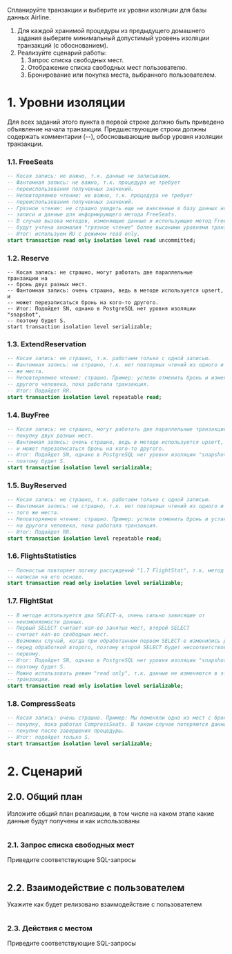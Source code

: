 Спланируйте транзакции и выберите их уровни изоляции для базы данных Airline.

1. Для каждой хранимой процедуры из предыдущего домашнего задания выберите минимальный допустимый уровень изоляции транзакций (с обоснованием).
2. Реализуйте сценарий работы:
   1. Запрос списка свободных мест.
   2. Отображение списка свободных мест пользователю.
   3. Бронирование или покупка места, выбранного пользователем.

# 1. Уровни изоляции
Для всех заданий этого пункта в первой строке должно быть приведено объявление начала транзакции. Предшествующие строки должны содержать комментарии (--), обосновывающие выбор уровня изоляции транзакции.

### 1.1. FreeSeats
```sql
-- Косая запись: не важно, т.к. данные не записываем.
-- Фантомная запись: не важно, т.к. процедура не требует 
-- переиспользования полученных значений.
-- Неповторяемое чтение: не важно, т.к. процедура не требует 
-- переиспользования полученных значений.
-- Грязное чтение: не страшно увидеть еще не внесенные в базу данных новые 
-- записи и данные для информирующего метода FreeSeats.
-- В случае вызова методов, изменяющие данные и использующие метод FreeSeats, 
-- будут учтена аномалия "грязное чтение" более высокими уровнями транзакциями, т.к. RU не используется для записывающих методов.  
-- Итог: используем RU с режимом read only.
start transaction read only isolation level read uncommitted;
```

### 1.2. Reserve
```postgresql
-- Косая запись: не страшно, могут работать две параллельные транзакции на 
-- бронь двух разных мест.
-- Фантомная запись: очень страшно, ведь в методе используется upsert, и 
-- может перезаписаться бронь на кого-то другого.
-- Итог: Подойдет SN, однако в PostgreSQL нет уровня изоляции "snapshot", 
-- поэтому будет S.  
start transaction isolation level serializable;
```

### 1.3. ExtendReservation
```sql
-- Косая запись: не страшно, т.к. работаем только с одной записью.
-- Фантомная запись: не страшно, т.к. нет повторных чтений из одного и того 
-- же места.
-- Неповторяемое чтение: страшно. Пример: успели отменить бронь и изменить на 
-- другого человека, пока работала транзакция.
-- Итог: Подойдет RR. 
start transaction isolation level repeatable read;
```

### 1.4. BuyFree
```sql
-- Косая запись: не страшно, могут работать две параллельные транзакции на 
-- покупку двух разных мест.
-- Фантомная запись: очень страшно, ведь в методе используется upsert, 
-- и может перезаписаться бронь на кого-то другого.
-- Итог: Подойдет SN, однако в PostgreSQL нет уровня изоляции "snapshot", 
-- поэтому будет S.  
start transaction isolation level serializable;
```

### 1.5. BuyReserved
```sql
-- Косая запись: не страшно, т.к. работаем только с одной записью.
-- Фантомная запись: не страшно, т.к. нет повторных чтений из одного и 
-- того же места.
-- Неповторяемое чтение: страшно. Пример: успели отменить бронь и установить 
-- на другого человека, пока работала транзакция.
-- Итог: Подойдет RR. 
start transaction isolation level repeatable read;
```

### 1.6. FlightsStatistics
```sql
-- Полностью повторяет логику рассуждений "1.7 FlightStat", т.к. метод 
-- написан на его основе.
start transaction read only isolation level serializable;
```

### 1.7. FlightStat
```sql
-- В методе используется два SELECT-a, очень сильно зависящие от 
-- неизменяемости данных.
-- Первый SELECT считает кол-во занятых мест, второй SELECT 
-- считает кол-во свободных мест.
-- Возможен случай, когда при обработанном первом SELECT-e изменились данные 
-- перед обработкой второго, поэтому второй SELECT будет несоответствовать 
-- первому. 
-- Итог: Подойдет SN, однако в PostgreSQL нет уровня изоляции "snapshot", 
-- поэтому будет S.
-- Можно использовать режим "read only", т.к. данные не изменяются в этой 
-- транзакции.
start transaction read only isolation level serializable;
```

### 1.8. CompressSeats
```sql
-- Косая запись: очень страшно. Пример: Мы поменяли одно из мест с брони на 
-- покупку, пока работал CompressSeats. В таком случае потеряются данные о 
-- покупке после завершения процедуры.
-- Итог: подойдет только S.
start transaction isolation level serializable;
```


# 2. Сценарий

## 2.0. Общий план
Изложите общий план реализации, в том числе на каком этапе какие данные будут получены и как использованы
```

```

### 2.1. Запрос списка свободных мест
Приведите соответствующие SQL-запросы
```sql

```

## 2.2. Взаимодействие с пользователем
Укажите как будет релизовано взаимодействие с пользователем
```

```

### 2.3. Действия с местом
Приведите соответствующие SQL-запросы
```sql

```